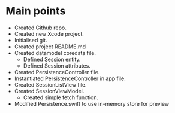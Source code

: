 # Main points
- Created Github repo.
- Created new Xcode project.
- Initialised git.
- Created project README.md
- Created datamodel coredata file.
    - Defined Session entity.
    - Defined Session attributes.
- Created PersistenceController file.
- Instantiated PersistenceController in app file.
- Created SessionListView file.
- Created SessionViewModel.
    - Created simple fetch function.
- Modified Persistence.swift to use in-memory store for preview
